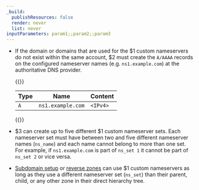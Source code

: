 ```yaml
---
_build:
  publishResources: false
  render: never
  list: never
inputParameters: param1;;param2;;param3
---
```


- If the domain or domains that are used for the $1 custom nameservers do not exist within the same account, $2 must create the `A/AAAA` records on the configured nameserver names (e.g. `ns1.example.com`) at the authoritative DNS provider.

  {{<example>}}

  | Type | Name | Content |
  | --- | --- | --- |
  | `A` | `ns1.example.com` | `<IPv4>` |

  {{</example>}}

- $3 can create up to five different $1 custom nameserver sets. Each nameserver set must have between two and five different nameserver names (`ns_name`) and each name cannot belong to more than one set. For example, if `ns1.example.com` is part of `ns_set 1` it cannot be part of `ns_set 2` or vice versa.
- [Subdomain setup](/dns/zone-setups/subdomain-setup/) or [reverse zones](/dns/additional-options/reverse-zones/) can use $1 custom nameservers as long as they use a different nameserver set (`ns_set`) than their parent, child, or any other zone in their direct hierarchy tree.